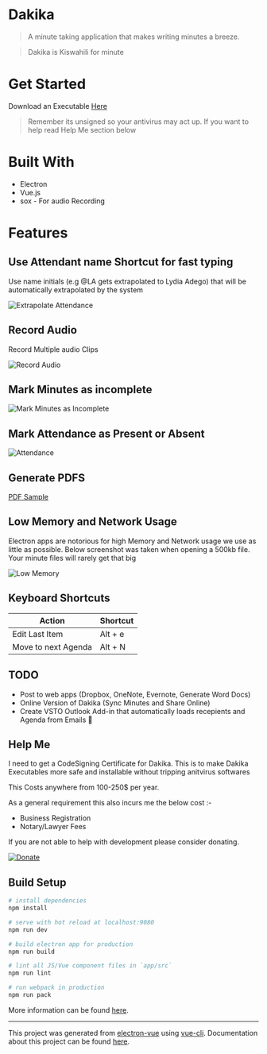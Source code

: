 # Dakika
> A minute taking application that makes writing minutes a breeze.

> Dakika is Kiswahili for minute

# Get Started
Download an Executable [Here](https://github.com/Madawar/Dakika/releases/latest)

> Remember its unsigned so your antivirus may act up. If you want to help read Help Me section below

# Built With
* Electron
* Vue.js
* sox - For audio Recording

# Features
## Use Attendant name Shortcut for fast typing
Use name initials (e.g @LA gets extrapolated to Lydia Adego) that will be automatically extrapolated by the system

![Extrapolate Attendance](http://codedcell.com/storage/Extrapolate.gif)

## Record Audio
Record Multiple audio Clips

![Record Audio](http://codedcell.com/storage/MinutesAudioRecording.gif)

## Mark Minutes as incomplete
![Mark Minutes as Incomplete](http://codedcell.com/storage/IncompleteMinutes.gif)

## Mark Attendance as Present or Absent
![Attendance](http://codedcell.com/storage/UserPresence.gif)

## Generate PDFS
[PDF Sample](http://codedcell.com/storage/MeetingExamplePDF.pdf)

## Low Memory and Network Usage
Electron apps are notorious for high Memory and Network usage we use as little as possible.
Below screenshot was taken when opening a 500kb file. Your minute files will rarely get that big

![Low Memory](http://codedcell.com/storage/Memory.png)



## Keyboard Shortcuts
Action | Shortcut
------------ | -------------
Edit Last Item | Alt + e
Move to next Agenda | Alt + N

## TODO
* Post to web apps (Dropbox, OneNote, Evernote, Generate Word Docs)
* Online Version of Dakika (Sync Minutes and Share Online)
* Create VSTO Outlook Add-in that automatically loads recepients and Agenda from Emails :gem:

## Help Me
I need to get a CodeSigning Certificate for Dakika. This is to make Dakika Executables more safe and installable without tripping anitvirus softwares

This Costs anywhere from 100-250$ per year.

As a general requirement this also incurs me the below cost :-
* Business Registration
* Notary/Lawyer Fees

If you are not able to help with development please consider donating.

[![Donate](https://img.shields.io/badge/Donate-PayPal-green.svg)](https://www.paypal.com/cgi-bin/webscr?cmd=_s-xclick&hosted_button_id=TPWD9LHWGDBFA)

## Build Setup

``` bash
# install dependencies
npm install

# serve with hot reload at localhost:9080
npm run dev

# build electron app for production
npm run build

# lint all JS/Vue component files in `app/src`
npm run lint

# run webpack in production
npm run pack
```
More information can be found [here](https://simulatedgreg.gitbooks.io/electron-vue/content/docs/npm_scripts.html).

---

This project was generated from [electron-vue](https://github.com/SimulatedGREG/electron-vue) using [vue-cli](https://github.com/vuejs/vue-cli). Documentation about this project can be found [here](https://simulatedgreg.gitbooks.io/electron-vue/content/index.html).
